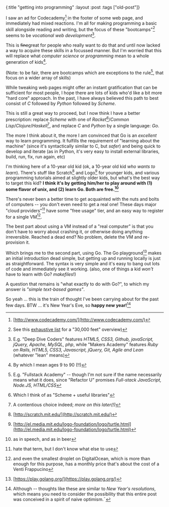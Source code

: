 {:title "getting into programming"
:layout :post
 :tags ["old-post"]}



I saw an ad for Codecademy[^1] in the footer of some web page, and immediately had mixed reactions. I'm all for making programming a basic skill alongside reading and writing, but the focus of these "bootcamps"[^2] seems to be _vocational web development_[^3].



This is ~~fine~~great for people who really want to do that and until now lacked a way to acquire these skills in a focussed manner. But I'm worried that this will replace what _computer science_ or _programming_ mean to a whole generation of kids[^4].



(Note: to be fair, there are bootcamps which are exceptions to the rule[^5], that focus on a wider array of skills)



While tweaking web pages might offer an instant gratification that can be sufficient for most people, I hope there are lots of kids who'd like a bit more "hard core" approach. In the past, I have always believed this path to best consist of _C_ followed by _Python_ followed by _Scheme_.



This is still a great way to proceed, but I now think I have a better prescription: replace _Scheme_ with one of _Racket_[^6]/_Common Lisp_/_Clojure_/_Haskell_[^7], and replace _C_ and _Python_ by a single language: _Go_.



The more I think about it, the more I am convinced that Go is an _excellent_ way to learn programming. It fulfills the requirement of "learning about the machine" (since it's syntactically similar to C, but _safer_) and being quick to develop and iterate (as in Python, it's very easy to install external libraries, build, run, fix, run again, etc)



I'm thinking here of a 10-year old kid (ok, a 10-year old kid _who wants to learn_). There's stuff like Scratch[^8] and Logo[^9] for younger kids, and various programming tutorials aimed at slightly older kids, but what's the best way to target this kid? **I think it's by getting him/her to play around with (1) some flavor of unix, and (2) learn Go. Both are free.[^10]**



There's never been a better time to get acquainted with the nuts and bolts of computers -- you don't even need to get a real one! These days major "cloud providers"[^11] have some "free usage" tier, and an easy way to register for a single VM[^12].



The best part about using a VM instead of a "real computer" is that you don't have to worry about crashing it, or otherwise doing anything irreversible. Reached a dead end? No problem, delete the VM and re-provision it.



Which brings me to the second part, using Go. The Go playground[^14] makes an initial introduction dead simple, but getting up and running locally is just as straightforward. The syntax is very simple and it's easy to bang out lots of code and immediately see it working. (also, one of things a kid _won't_ have to learn with Go? _makefiles_!)



A question that remains is "what exactly to do with Go?", to which my answer is _"simple text-based games"_.



So yeah ... this is the train of thought I've been carrying about for the past few days. BTW ... it's New Year's Eve, so **happy new year!**[^15]



[^1]: [http://www.codecademy.com/](http://www.codecademy.com/)

[^2]: See this [exhaustive list](http://www.skilledup.com/articles/the-ultimate-guide-to-coding-bootcamps-the-exhaustive-list/) for a "30,000 feet" overview)

[^3]: E.g. "Deep Dive Coders" features _HTML5, CSS3, Github, javaScript, jQuery, Apache, MySQL, php_, while "Makers Academy" features _Ruby on Rails, HTML5, CSS3, Javascript, jQuery, Git, Agile and Lean_ (whatever "lean" means)

[^4]: By which I mean ages 9 to 90 (!!)

[^5]: E.g. "Fullstack Academy" -- though I'm not sure if the name necessarily means what it does, since "Refactor U" promises _Full-stack JavaScript, Node.JS, HTML/CSS_

[^6]: Which I think of as "Scheme + useful libraries"

[^7]: A contentious choice indeed; _more on this later(!)_

[^8]: [http://scratch.mit.edu/](http://scratch.mit.edu/)

[^9]: [http://el.media.mit.edu/logo-foundation/logo/turtle.html](http://el.media.mit.edu/logo-foundation/logo/turtle.html)

[^10]: as in speech, and as in beer

[^11]: hate that term, but I don't know what else to use

[^12]: and even the smallest droplet on DigitalOcean, which is more than enough for this purpose, has a monthly price that's about the cost of a Venti Frappucino

[^13]: Or if you really, _really_ want a physical computer there are some Linux distributions [tailored for kids](http://opensource.com/education/14/1/teaching-kids-linux), though my intention was explicitly to force a "command-line only" interface :)

[^14]: [https://play.golang.org/](https://play.golang.org/)

[^15]: Although -- thoughts like these are similar to _New Year's resolutions_, which means you need to consider the possibility that this entire post was conceived in a spirit of naive optimism.¯
